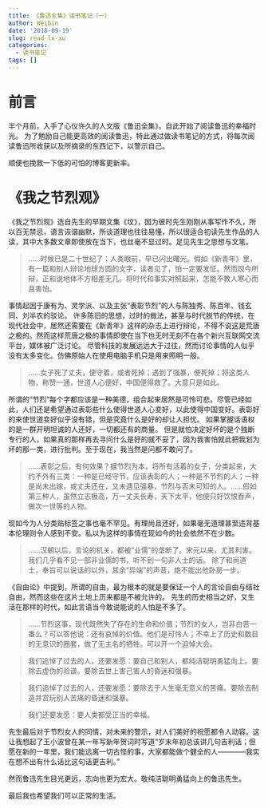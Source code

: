 ```yaml
---
title: 《鲁迅全集》读书笔记（一）
author: Weibin
date: '2018-09-19'
slug: read-lu-xu
categories:
  - 读书笔记
tags: []
---
```


# 前言

半个月前，入手了心仪许久的人文版《鲁迅全集》。自此开始了阅读鲁迅的幸福时光。
为了勉励自己能更高效的阅读鲁迅，特此通过做读书笔记的方式，将每次阅读鲁迅所收获以及所摘录的东西记下，以警示自己。

顺便也挽救一下低的可怕的博客更新率。

# 《我之节烈观》

《我之节烈观》选自先生的早期文集《坟》，因为彼时先生刚刚从事写作不久，所以百无禁忌，语言诙谐幽默，所谈道理也往往易懂，所以很适合初读先生作品的人读，其中大多数文章即使放在当下，也丝毫不显过时。足见先生之思想与文笔。

> ……时候已是二十世纪了；人类眼前，早已闪出曙光。假如《新青年》里，有一篇和别人辩论地球方圆的文字，读者见了，怕一定要发怔。然而现今所辩，正和说地体不方相差无几。将时代和事实对照起来，怎能不教人寒心而且害怕。

事情起因于康有为、灵学派、以及主张“表彰节烈”的人与陈独秀、陈百年、钱玄同、刘半农的驳论。
许多陈旧的思想，过时的做法，甚至与时代脱节的传统，在现代社会中，居然还需要在《新青年》这样的杂志上进行辩论，不得不说这是荒唐之极的。然而这样荒唐之极的事情即使在当下也无时无刻不在各个新兴互联网交流平台，媒体被广泛讨论。
尽管科技的发展远远大于过往，然而讨论事情的人似乎没有太多变化。仿佛原始人在使用电脑手机只是用来照明一般。

> ……女子死了丈夫，便守着，或者死掉；遇到了强暴，便死掉；将这类人物，称赞一通，世道人心便好，中国便得救了。大意只是如此。

所谓的“节烈”每个字都应该是一种美德，组合起来居然是可怜可悲。尽管已经如此，人们还是希望通过表彰些什么使得世道人心变好，以此使得中国变好。表彰好的来使世道变好似乎没有错，但是究竟什么是好的却让人担忧。
如果掌握话语权的是一群开明坦诚的人还好，一切都还有的商量。
但是就怕决定好坏的是个独断专行的人，如果真的那样再去寻问什么是好的就不妥了，因为我害怕就此把我划为坏的那一类，进行批判。至于现在，我当然是问都不敢问了。

> ……表彰之后，有何效果？据节烈为本，将所有活着的女子，分类起来，大约不外有三类：一种是已经守节，应该表彰的人；一种是不节烈的人；一种是尚未出嫁，或丈夫还在，又未遇见强暴，节烈与否未可知的人。……假如第三种人，虽然立志极高，万一丈夫长寿，天下太平，他便只好饮恨吞声，做次一世等的人物。

现如今为人分类贴标签之事也毫不罕见。有理尚且还好，如果毫无道理甚至违背基本伦理则令人感到不安。私以为这样的事情在现如今的社会依然不在少数。

> ……汉朝以后，言论的机关，都被“业儒”的垄断了。宋元以来，尤其利害。我们几乎看不见一部非业儒的书，听不到一句非人士的话。
除了和尚道士，奉旨可以说话的以外，其余“异端”的声音，绝不能出他卧房一步。

《自由论》中提到，所谓的自由，最为根本的就是要保证一个人的言论自由与结社自由，然而这些在这片土地上历来都是不被允许的。
先生的历史相当之好，又生活在那样的时代，如此言语当今敢说能说的人怕是不多了。

> ……节烈这事，现代既然失了存在的生命和价值；节烈的女人，岂非白苦一番么？可以答他说：还有哀悼的价值。他们是可怜人；不幸上了历史和数目的无意识的圈套，做了无主名的牺牲。可以开一个迫悼大会。

> 我们追悼了过去的人，还要发愿：要自己和别人，都纯洁聪明勇猛向上。要除去虚伪的验谱。要除去世上害己害人的昏迷和强暴。

> 我们追悼了过去的人，还要发愿：要除去于人生毫无意义的苦痛。要除去制造并赏玩别人苦痛的昏迷和强暴。

> 我们还要发愿：要人类都受正当的幸福。

先生最后对于节烈女人的同情，对未来的警示，对人们美好的祝愿都令人动容。这让我想起了王小波曾在某一年写新年贺词时写道“岁末年初总该讲几句吉利话；但愿在新的一年里，我们能远离一切古怪的事，大家都能做个健全的人————我实在想不出有什么话比这句话更吉利。”

然而鲁迅先生目光更远，志向也更为宏大。敬纯洁聪明勇猛向上的鲁迅先生。

最后我也希望我们可以正常的生活。